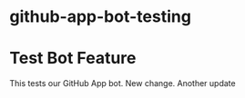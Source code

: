 # github-app-bot-testing

# Test Bot Feature
This tests our GitHub App bot.
New change.
Another update
